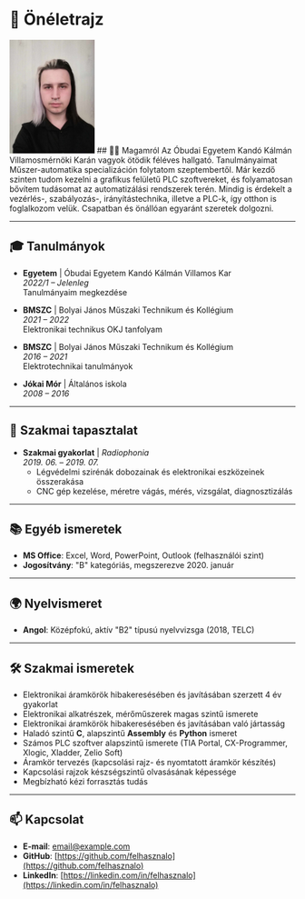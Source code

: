 # 📄 Önéletrajz
<img src="./profile.jpg" alt="Profilkép" width="150">
## 🧑‍💼 Magamról
Az Óbudai Egyetem Kandó Kálmán Villamosmérnöki Karán vagyok ötödik féléves hallgató. Tanulmányaimat Műszer-automatika specializáción folytatom szeptembertől. Már kezdő szinten tudom kezelni a grafikus felületű PLC szoftvereket, és folyamatosan bővítem tudásomat az automatizálási rendszerek terén.  
Mindig is érdekelt a vezérlés-, szabályozás-, irányítástechnika, illetve a PLC-k, így otthon is foglalkozom velük. Csapatban és önállóan egyaránt szeretek dolgozni.

---

## 🎓 Tanulmányok
- **Egyetem** | Óbudai Egyetem Kandó Kálmán Villamos Kar  
  *2022/1 – Jelenleg*  
  Tanulmányaim megkezdése

- **BMSZC** | Bolyai János Műszaki Technikum és Kollégium  
  *2021 – 2022*  
  Elektronikai technikus OKJ tanfolyam

- **BMSZC** | Bolyai János Műszaki Technikum és Kollégium  
  *2016 – 2021*  
  Elektrotechnikai tanulmányok

- **Jókai Mór** | Általános iskola  
  *2008 – 2016*

---

## 💼 Szakmai tapasztalat
- **Szakmai gyakorlat** | *Radiophonia*  
  *2019. 06. – 2019. 07.*  
  - Légvédelmi szirénák dobozainak és elektronikai eszközeinek összerakása
  - CNC gép kezelése, méretre vágás, mérés, vizsgálat, diagnosztizálás

---

## 📚 Egyéb ismeretek
- **MS Office**: Excel, Word, PowerPoint, Outlook (felhasználói szint)  
- **Jogosítvány**: "B" kategóriás, megszerezve 2020. január

---

## 🌍 Nyelvismeret
- **Angol**: Középfokú, aktív "B2" típusú nyelvvizsga (2018, TELC)

---

## 🛠️ Szakmai ismeretek
- Elektronikai áramkörök hibakeresésében és javításában szerzett 4 év gyakorlat  
- Elektronikai alkatrészek, mérőműszerek magas szintű ismerete  
- Elektronikai áramkörök hibakeresésében és javításában való jártasság  
- Haladó szintű **C**, alapszintű **Assembly** és **Python** ismeret  
- Számos PLC szoftver alapszintű ismerete (TIA Portal, CX-Programmer, Xlogic, Xladder, Zelio Soft)  
- Áramkör tervezés (kapcsolási rajz- és nyomtatott áramkör készítés)  
- Kapcsolási rajzok készségszintű olvasásának képessége  
- Megbízható kézi forrasztás tudás

---

## 📫 Kapcsolat
- **E-mail**: email@example.com  
- **GitHub**: [https://github.com/felhasznalo](https://github.com/felhasznalo)  
- **LinkedIn**: [https://linkedin.com/in/felhasznalo](https://linkedin.com/in/felhasznalo)
